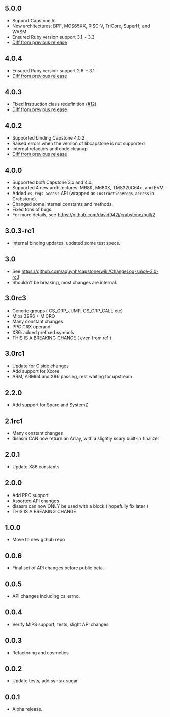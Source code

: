 ## 5.0.0
* Support Capstone 5!
* New architectures: BPF, MOS65XX, RISC-V, TriCore, SuperH, and WASM
* Ensured Ruby version support 3.1 ~ 3.3
* [Diff from previous release](https://github.com/david942j/crabstone/compare/v4.0.4...v5.0.0)

## 4.0.4
* Ensured Ruby version support 2.6 ~ 3.1
* [Diff from previous release](https://github.com/david942j/crabstone/compare/v4.0.3...v4.0.4)

## 4.0.3
* Fixed Instruction class redefinition ([#12](https://github.com/david942j/crabstone/pull/12))
* [Diff from previous release](https://github.com/david942j/crabstone/compare/v4.0.2...v4.0.3)

## 4.0.2
* Supported binding Capstone 4.0.2
* Raised errors when the version of libcapstone is not supported
* Internal refactors and code cleanup
* [Diff from previous release](https://github.com/david942j/crabstone/compare/4.0.0...v4.0.2)

## 4.0.0
* Supported *both* Capstone 3.x and 4.x.
* Supported 4 new architectures: M68K, M680X, TMS320C64x, and EVM.
* Added `cs_regs_access` API (wrapped as `Instruction#regs_access` in Crabstone).
* Changed some internal constants and methods.
* Fixed tons of bugs.
* For more details, see https://github.com/david942j/crabstone/pull/2

## 3.0.3-rc1
* Internal binding updates, updated some test specs.

## 3.0
* See https://github.com/aquynh/capstone/wiki/ChangeLog-since-3.0-rc3
* Shouldn't be breaking, most changes are internal.

## 3.0rc3
* Generic groups ( CS_GRP_JUMP, CS_GRP_CALL etc)
* Mips 32R6 + MICRO
* Many constant changes
* PPC CRX operand
* X86: added prefixed symbols
* THIS IS A BREAKING CHANGE ( even from rc1 )

## 3.0rc1
* Update for C side changes
* Add support for Xcore
* ARM, ARM64 and X86 passing, rest waiting for upstream

## 2.2.0
* Add support for Sparc and SystemZ

## 2.1rc1
* Many constant changes
* disasm CAN now return an Array, with a slightly scary built-in finalizer

## 2.0.1
* Update X86 constants

## 2.0.0
* Add PPC support
* Assorted API changes
* disasm can now ONLY be used with a block ( hopefully fix later )
* THIS IS A BREAKING CHANGE

## 1.0.0
* Move to new github repo

## 0.0.6
* Final set of API changes before public beta.

## 0.0.5
* API changes including cs_errno.

## 0.0.4
* Verify MIPS support, tests, slight API changes

## 0.0.3
* Refactoring and cosmetics

## 0.0.2
* Update tests, add syntax sugar

## 0.0.1
* Alpha release.
